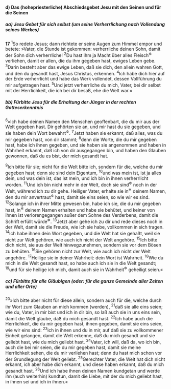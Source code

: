 #### d) Das (hohepriesterliche) Abschiedsgebet Jesu mit den Seinen und für die Seinen

##### aa) Jesu Gebet für sich selbst (um seine Verherrlichung nach Vollendung seines Werkes)

__17__
<sup>1</sup>So redete Jesus; dann richtete er seine Augen zum Himmel empor und betete: »Vater, die Stunde ist gekommen: verherrliche deinen Sohn, damit der Sohn dich verherrliche!
<sup>2</sup>Du hast ihm ja Macht über alles Fleisch<sup title="= über die ganze Menschheit">&#x2732;</sup> verliehen, damit er allen, die du ihm gegeben hast, ewiges Leben gebe.
<sup>3</sup>Darin besteht aber das ewige Leben, daß sie dich, den allein wahren Gott, und den du gesandt hast, Jesus Christus, erkennen.
<sup>4</sup>Ich habe dich hier auf der Erde verherrlicht und habe das Werk vollendet, dessen Vollführung du mir aufgetragen hast.
<sup>5</sup>Und jetzt verherrliche du mich, Vater, bei dir selbst mit der Herrlichkeit, die ich bei dir besaß, ehe die Welt war.«

##### bb) Fürbitte Jesu für die Erhaltung der Jünger in der rechten Gotteserkenntnis

<sup>6</sup>»Ich habe deinen Namen den Menschen geoffenbart, die du mir aus der Welt gegeben hast. Dir gehörten sie an, und mir hast du sie gegeben, und sie haben dein Wort bewahrt<sup title="= festgehalten">&#x2732;</sup>.
<sup>7</sup>Jetzt haben sie erkannt, daß alles, was du mir gegeben hast, von dir stammt;
<sup>8</sup>denn die Worte, die du mir gegeben hast, habe ich ihnen gegeben, und sie haben sie angenommen und haben in Wahrheit erkannt, daß ich von dir ausgegangen bin, und haben den Glauben gewonnen, daß du es bist, der mich gesandt hat.

<sup>9</sup>Ich bitte für sie; nicht für die Welt bitte ich, sondern für die, welche du mir gegeben hast; denn sie sind dein Eigentum,
<sup>10</sup>und was mein ist, ist ja alles dein, und was dein ist, das ist mein, und ich bin in ihnen verherrlicht worden.
<sup>11</sup>Und ich bin nicht mehr in der Welt, doch sie sind<sup title="= verbleiben">&#x2732;</sup> noch in der Welt, während ich zu dir gehe. Heiliger Vater, erhalte sie in<sup title="oder: bei">&#x2732;</sup> deinem Namen, den du mir anvertraut<sup title="oder: kundzutun verliehen">&#x2732;</sup> hast, damit sie eins seien, so wie wir es sind.
<sup>12</sup>Solange ich in ihrer Mitte gewesen bin, habe ich sie, die du mir gegeben hast, in<sup title="oder: bei">&#x2732;</sup> deinem Namen erhalten und habe sie behütet, und keiner von ihnen ist verlorengegangen außer dem Sohne des Verderbens, damit die Schrift erfüllt würde<sup title="Ps 41,10">&#x2732;</sup>.
<sup>13</sup>Jetzt aber gehe ich zu dir und rede dieses noch in der Welt, damit sie die Freude, wie ich sie habe, vollkommen in sich tragen.
<sup>14</sup>Ich habe ihnen dein Wort gegeben, und die Welt hat sie gehaßt, weil sie nicht zur Welt gehören, wie auch ich nicht der Welt angehöre.
<sup>15</sup>Ich bitte dich nicht, sie aus der Welt hinwegzunehmen, sondern sie vor dem Bösen zu behüten.
<sup>16</sup>Sie gehören nicht zur Welt, wie auch ich nicht der Welt angehöre.
<sup>17</sup>Heilige sie in deiner Wahrheit: dein Wort ist Wahrheit.
<sup>18</sup>Wie du mich in die Welt gesandt hast, so habe auch ich sie in die Welt gesandt;
<sup>19</sup>und für sie heilige ich mich, damit auch sie in Wahrheit<sup title="oder: wahrhaft">&#x2732;</sup> geheiligt seien.«

##### cc) Fürbitte für alle Gläubigen (oder: für die ganze Gemeinde aller Zeiten und aller Orte)

<sup>20</sup>»Ich bitte aber nicht für diese allein, sondern auch für die, welche durch ihr Wort zum Glauben an mich kommen (werden),
<sup>21</sup>daß sie alle eins seien; wie du, Vater, in mir bist und ich in dir bin, so laß auch sie in uns eins sein, damit die Welt glaube, daß du mich gesandt hast.
<sup>22</sup>Ich habe auch die Herrlichkeit, die du mir gegeben hast, ihnen gegeben, damit sie eins seien, wie wir eins sind:
<sup>23</sup>ich in ihnen und du in mir, auf daß sie zu vollkommener Einheit gelangen, damit die Welt erkenne, daß du mich gesandt und sie geliebt hast, wie du mich geliebt hast.
<sup>24</sup>Vater, ich will, daß da, wo ich bin, auch die bei mir seien, die du mir gegeben hast, damit sie meine Herrlichkeit sehen, die du mir verliehen hast; denn du hast mich schon vor der Grundlegung der Welt geliebt.
<sup>25</sup>Gerechter Vater, die Welt hat dich nicht erkannt, ich aber habe dich erkannt, und diese haben erkannt, daß du mich gesandt hast.
<sup>26</sup>Und ich habe ihnen deinen Namen kundgetan und werde ihn (auch weiterhin) kundtun, damit die Liebe, mit der du mich geliebt hast, in ihnen sei und ich in ihnen.«